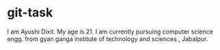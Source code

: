 # git-task
I am Ayushi Dixit. My age is 21. I am currently pursuing computer science engg. from gyan ganga institute of technology and sciences , Jabalpur. 
